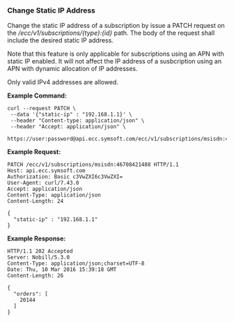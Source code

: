 ### Change Static IP Address

Change the static IP address of a subscription by issue a PATCH request on the _/ecc/v1/subscriptions/{type}:{id}_ path. The body of the request shall include the desired static IP address.

Note that this feature is only applicable for subscriptions using an APN with static IP enabled. It will not affect the IP address of a susbcription using an APN with dynamic allocation of IP addresses.

Only valid IPv4 addresses are allowed.

**Example Command:**

```
curl --request PATCH \
 --data '{"static-ip" : "192.168.1.1}' \
 --header "Content-type: application/json" \
 --header "Accept: application/json" \
 https://user:password@api.ecc.symsoft.com/ecc/v1/subscriptions/msisdn:46708421488
```

**Example Request:**

```
PATCH /ecc/v1/subscriptions/msisdn:46708421488 HTTP/1.1
Host: api.ecc.symsoft.com
Authorization: Basic c3VwZXI6c3VwZXI=
User-Agent: curl/7.43.0
Accept: application/json
Content-Type: application/json
Content-Length: 24

{
  "static-ip" : "192.168.1.1"
}
```

**Example Response:**

```
HTTP/1.1 202 Accepted
Server: Nobill/5.3.0
Content-Type: application/json;charset=UTF-8
Date: Thu, 10 Mar 2016 15:39:18 GMT
Content-Length: 26

{
  "orders": [
    20144
  ]
}
```



